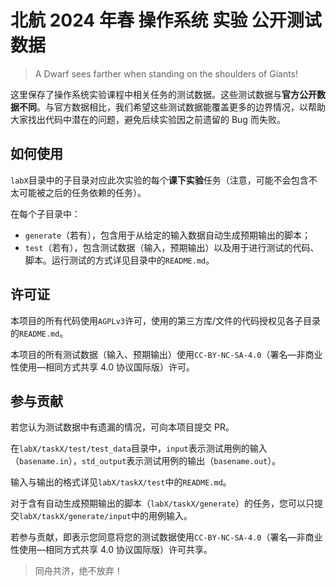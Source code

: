 # 北航 2024 年春 操作系统 实验 公开测试数据

> A Dwarf sees farther when standing on the shoulders of Giants!

这里保存了操作系统实验课程中相关任务的测试数据。这些测试数据与**官方公开数据不同**。与官方数据相比，我们希望这些测试数据能覆盖更多的边界情况，以帮助大家找出代码中潜在的问题，避免后续实验因之前遗留的 Bug 而失败。

## 如何使用

`labX`目录中的子目录对应此次实验的每个**课下实验**任务（注意，可能不会包含不太可能被之后的任务依赖的任务）。

在每个子目录中：

- `generate`（若有），包含用于从给定的输入数据自动生成预期输出的脚本；
- `test`（若有），包含测试数据（输入，预期输出）以及用于进行测试的代码、脚本。运行测试的方式详见目录中的`README.md`。

## 许可证

本项目的所有代码使用`AGPLv3`许可，使用的第三方库/文件的代码授权见各子目录的`README.md`。

本项目的所有测试数据（输入、预期输出）使用`CC-BY-NC-SA-4.0`（署名—非商业性使用—相同方式共享 4.0 协议国际版）许可。

## 参与贡献

若您认为测试数据中有遗漏的情况，可向本项目提交 PR。

在`labX/taskX/test/test_data`目录中，`input`表示测试用例的输入（`basename.in`），`std_output`表示测试用例的输出（`basename.out`）。

输入与输出的格式详见`labX/taskX/test`中的`README.md`。

对于含有自动生成预期输出的脚本（`labX/taskX/generate`）的任务，您可以只提交`labX/taskX/generate/input`中的用例输入。

若参与贡献，即表示您同意将您的测试数据使用`CC-BY-NC-SA-4.0`（署名—非商业性使用—相同方式共享 4.0 协议国际版）许可共享。

> 同舟共济，绝不放弃！
